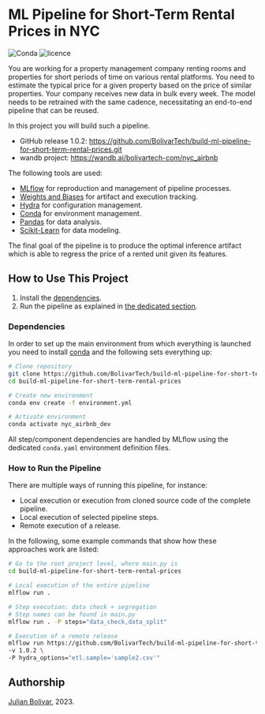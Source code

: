 # ML Pipeline for Short-Term Rental Prices in NYC

![Conda](https://img.shields.io/conda/pn/conda-forge/python)
![licence](https://img.shields.io/badge/language-Python-brightgreen.svg?style=flat-square)


You are working for a property management company renting rooms and properties for short periods of 
time on various rental platforms. You need to estimate the typical price for a given property based 
on the price of similar properties. Your company receives new data in bulk every week. The model needs 
to be retrained with the same cadence, necessitating an end-to-end pipeline that can be reused.

In this project you will build such a pipeline.

- GitHub release 1.0.2: https://github.com/BolivarTech/build-ml-pipeline-for-short-term-rental-prices.git
- wandb project: https://wandb.ai/bolivartech-com/nyc_airbnb

The following tools are used:

- [MLflow](https://www.mlflow.org) for reproduction and management of pipeline processes.
- [Weights and Biases](https://wandb.ai/site) for artifact and execution tracking.
- [Hydra](https://hydra.cc) for configuration management.
- [Conda](https://docs.conda.io/en/latest/) for environment management.
- [Pandas](https://pandas.pydata.org) for data analysis.
- [Scikit-Learn](https://scikit-learn.org/stable/) for data modeling.

The final goal of the pipeline is to produce the optimal inference artifact which is able to regress the price of a rented unit given its features.

## How to Use This Project

1. Install the [dependencies](#dependencies).
2. Run the pipeline as explained in [the dedicated section](#how-to-run-the-pipeline).

### Dependencies

In order to set up the main environment from which everything is launched you need to install [conda](https://docs.conda.io/en/latest/) and the following sets everything up:

```bash
# Clone repository
git clone https://github.com/BolivarTech/build-ml-pipeline-for-short-term-rental-prices.git
cd build-ml-pipeline-for-short-term-rental-prices

# Create new environment
conda env create -f environment.yml

# Activate environment
conda activate nyc_airbnb_dev
```

All step/component dependencies are handled by MLflow using the dedicated `conda.yaml` environment definition files.

### How to Run the Pipeline

There are multiple ways of running this pipeline, for instance:

- Local execution or execution from cloned source code of the complete pipeline.
- Local execution of selected pipeline steps.
- Remote execution of a release.

In the following, some example commands that show how these approaches work are listed:

```bash
# Go to the root project level, where main.py is
cd build-ml-pipeline-for-short-term-rental-prices

# Local execution of the entire pipeline
mlflow run .

# Step execution: data check + segregation
# Step names can be found in main.py
mlflow run . -P steps="data_check,data_split"

# Execution of a remote release 
mlflow run https://github.com/BolivarTech/build-ml-pipeline-for-short-term-rental-prices.git \
-v 1.0.2 \
-P hydra_options="etl.sample='sample2.csv'"
```

## Authorship

[Julian Bolivar](https://www.linkedin.com/in/jbolivarg), 2023.  
